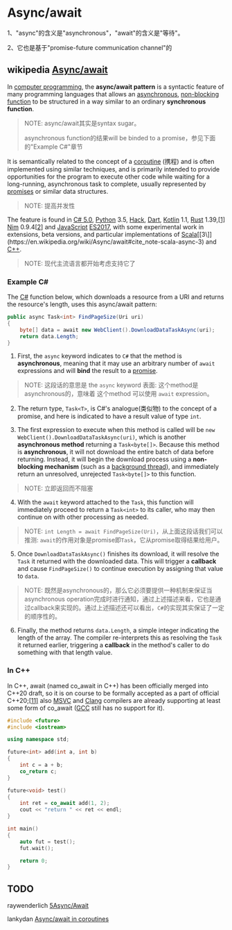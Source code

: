 # Async/await

1、"async"的含义是"asynchronous"，"await"的含义是"等待"。

2、它也是基于"promise-future communication channel"的

## wikipedia [Async/await](https://en.wikipedia.org/wiki/Async/await)

In [computer programming](https://en.wikipedia.org/wiki/Computer_programming), the **async/await pattern** is a syntactic feature of many programming languages that allows an [asynchronous](https://en.wikipedia.org/wiki/Asynchrony_(computer_programming)), [non-blocking](https://en.wikipedia.org/wiki/Non-blocking_I/O) [function](https://en.wikipedia.org/wiki/Subroutine) to be structured in a way similar to an ordinary **synchronous function**. 

> NOTE: async/await其实是syntax sugar。
>
> asynchronous function的结果will be binded to a promise，参见下面的"Example C#"章节

It is semantically related to the concept of a [coroutine](https://en.wikipedia.org/wiki/Coroutine) (携程) and is often implemented using similar techniques, and is primarily intended to provide opportunities for the program to execute other code while waiting for a long-running, asynchronous task to complete, usually represented by [promises](https://en.wikipedia.org/wiki/Futures_and_promises) or similar data structures. 

> NOTE: 提高并发性

The feature is found in [C# 5.0](https://en.wikipedia.org/wiki/C_Sharp_5.0), [Python](https://en.wikipedia.org/wiki/Python_(programming_language)) 3.5, [Hack](https://en.wikipedia.org/wiki/Hack_(programming_language)), [Dart](https://en.wikipedia.org/wiki/Dart_(programming_language)), [Kotlin](https://en.wikipedia.org/wiki/Kotlin_(programming_language)) 1.1, [Rust](https://en.wikipedia.org/wiki/Rust_(programming_language)) 1.39,[[1\]](https://en.wikipedia.org/wiki/Async/await#cite_note-1) [Nim](https://en.wikipedia.org/wiki/Nim_(programming_language)) 0.9.4[[2\]](https://en.wikipedia.org/wiki/Async/await#cite_note-2) and [JavaScript](https://en.wikipedia.org/wiki/JavaScript) [ES2017](https://en.wikipedia.org/wiki/ES2017), with some experimental work in extensions, beta versions, and particular implementations of [Scala](https://en.wikipedia.org/wiki/Scala_(programming_language))[[3\]](https://en.wikipedia.org/wiki/Async/await#cite_note-scala-async-3) and [C++](https://en.wikipedia.org/wiki/C%2B%2B).

> NOTE: 现代主流语言都开始考虑支持它了

### Example C#

The [C#](https://en.wikipedia.org/wiki/C_Sharp_5.0) function below, which downloads a resource from a URI and returns the resource's length, uses this async/await pattern:

```C#
public async Task<int> FindPageSize(Uri uri) 
{
    byte[] data = await new WebClient().DownloadDataTaskAsync(uri);
    return data.Length;
}
```

1) First, the `async` keyword indicates to `C#` that the method is **asynchronous**, meaning that it may use an arbitrary number of `await` expressions and will **bind** the result to a [promise](https://en.wikipedia.org/wiki/Futures_and_promises).

> NOTE: 这段话的意思是 the `async` keyword 表面: 这个method是asynchronous的，意味着 这个method 可以使用 `await` expression。

2) The return type, `Task<T>`, is C#'s analogue(类似物) to the concept of a promise, and here is indicated to have a result value of type `int`.



3) The first expression to execute when this method is called will be `new WebClient().DownloadDataTaskAsync(uri)`, which is another **asynchronous method** returning a `Task<byte[]>`. Because this method is **asynchronous**, it will not download the entire batch of data before returning. Instead, it will begin the download process using a **non-blocking mechanism** (such as a [background thread](https://en.wikipedia.org/wiki/Thread_(computer_programming))), and immediately return an unresolved, unrejected `Task<byte[]>` to this function.

> NOTE: 立即返回而不阻塞



4) With the `await` keyword attached to the `Task`, this function will immediately proceed to return a `Task<int>` to its caller, who may then continue on with other processing as needed.

> NOTE: `int Length = await FindPageSize(Uri)`，从上面这段话我们可以推测: `await`的作用对象是promise即`Task`，它从promise取得结果给用户。



5) Once `DownloadDataTaskAsync()` finishes its download, it will resolve the `Task` it returned with the downloaded data. This will trigger a **callback** and cause `FindPageSize()` to continue execution by assigning that value to `data`.

> NOTE: 既然是asynchronous的，那么它必须要提供一种机制来保证当asynchronous operation完成时进行通知，通过上述描述来看，它也是通过callback来实现的。通过上述描述还可以看出，`C#`的实现其实保证了一定的顺序性的。



6) Finally, the method returns `data.Length`, a simple integer indicating the length of the array. The compiler re-interprets this as resolving the `Task` it returned earlier, triggering a **callback** in the method's caller to do something with that length value.



### In C++

In C++, await (named co_await in C++) has been officially merged into C++20 draft, so it is on course to be formally accepted as a part of official C++20;[[11\]](https://en.wikipedia.org/wiki/Async/await#cite_note-11) also [MSVC](https://en.wikipedia.org/wiki/MSVC) and [Clang](https://en.wikipedia.org/wiki/Clang) compilers are already supporting at least some form of co_await ([GCC](https://en.wikipedia.org/wiki/GNU_Compiler_Collection) still has no support for it).

```C++
#include <future>
#include <iostream>

using namespace std;

future<int> add(int a, int b)
{
    int c = a + b;
    co_return c;
}

future<void> test()
{
    int ret = co_await add(1, 2);
    cout << "return " << ret << endl;
}

int main()
{
    auto fut = test();
    fut.wait();

    return 0;
}
```



## TODO

raywenderlich [5Async/Await](https://www.raywenderlich.com/books/kotlin-coroutines-by-tutorials/v2.0/chapters/5-async-await#toc-chapter-009-anchor-001)

lankydan [Async/await in coroutines](https://lankydan.dev/async-await-in-coroutines)

